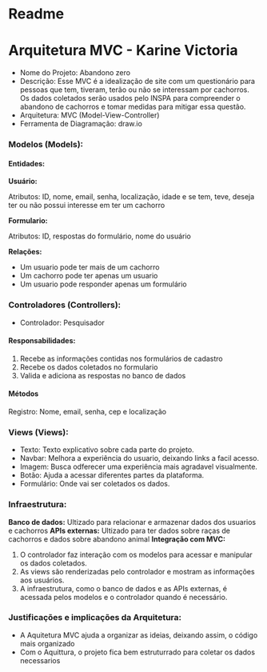 # Readme

# Arquitetura MVC - Karine Victoria
- Nome do Projeto: Abandono zero
- Descrição: Esse MVC é a idealização de site com um questionário para pessoas que tem, tiveram, terão ou não se interessam por cachorros. Os dados coletados serão usados pelo INSPA para compreender o abandono de cachorros e tomar medidas para mitigar essa questão.
- Arquitetura: MVC (Model-View-Controller)
- Ferramenta de Diagramação: draw.io

### Modelos (Models):

 ####  __Entidades:__

 __Usuário:__
 
 Atributos: ID, nome, email, senha, localização, idade e se tem, teve, deseja ter ou não possui interesse em ter um cachorro

__Formulario:__

Atributos: ID, respostas do formulário, nome do usuário

 __Relações:__
 - Um usuario pode ter mais de um cachorro
 - Um cachorro pode ter apenas um usuario
 - Um usuario pode responder apenas um formulário
 

### Controladores (Controllers):
- Controlador: Pesquisador

 #### __Responsabilidades:__
1. Recebe as informações contidas nos formulários de cadastro
2. Recebe os dados coletados no formulario
3. Valida e adiciona as respostas no banco de dados

#### __Métodos__

Registro: Nome, email, senha, cep e localização

### Views (Views):
- Texto: Texto explicativo sobre cada parte do projeto.
- Navbar: Melhora a experiência do usuario, deixando links a facil acesso.
- Imagem: Busca odferecer uma experiência mais agradavel visualmente.
- Botão: Ajuda a acessar diferentes partes da plataforma.
- Formulário: Onde vai ser coletados os dados.

### Infraestrutura:
__Banco de dados:__ Ultizado para relacionar e armazenar dados dos usuarios e cachorros 
__APIs externas:__ Ultizado para ter dados sobre raças de cachorros e dados sobre abandono animal
__Integração com MVC:__ 

1. O controlador faz interação com os modelos para acessar e manipular os dados coletados.
2. As views são renderizadas pelo controlador e mostram as informações aos usuários.
3. A infraestrutura, como o banco de dados e as APIs externas, é acessada pelos modelos e o controlador quando é necessário.

### Justificações e implicações da Arquitetura:
- A Aquitetura MVC ajuda a organizar as ideias, deixando assim, o código mais organizado
- Com o Aquittura, o projeto fica bem estruturrado para coletar os dados necessarios 


